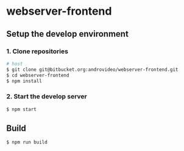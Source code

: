 # webserver-frontend

## Setup the develop environment
### 1. Clone repositories
```bash
# host
$ git clone git@bitbucket.org:androvideo/webserver-frontend.git
$ cd webserver-frontend
$ npm install
```

### 2. Start the develop server
```bash
$ npm start
```

## Build
```bash
$ npm run build
```
